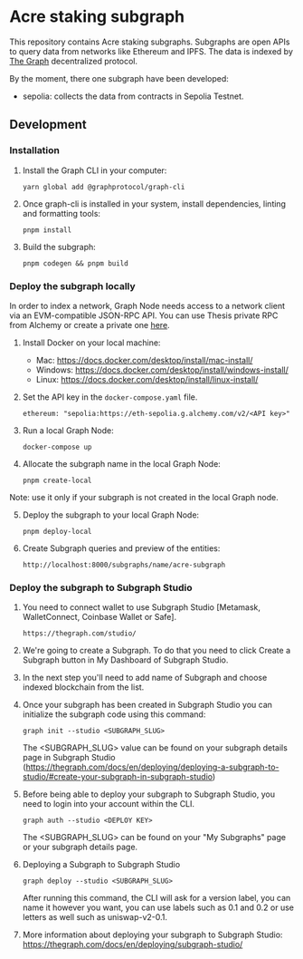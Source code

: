 # Acre staking subgraph

This repository contains Acre staking subgraphs. Subgraphs are open APIs to
query data from networks like Ethereum and IPFS. The data is indexed by [The
Graph](https://thegraph.com/) decentralized protocol.

By the moment, there one subgraph have been developed:

- sepolia: collects the data from contracts in Sepolia Testnet.

## Development

### Installation

1. Install the Graph CLI in your computer:

   ```
   yarn global add @graphprotocol/graph-cli
   ```

2. Once graph-cli is installed in your system, install dependencies, linting and
   formatting tools:

   ```
   pnpm install
   ```

3. Build the subgraph:

   ```
   pnpm codegen && pnpm build
   ```

### Deploy the subgraph locally

In order to index a network, Graph Node needs access to a network client via an
EVM-compatible JSON-RPC API. You can use Thesis private RPC from Alchemy or
create a private one
[here](https://www.alchemy.com/overviews/private-rpc-endpoint).

1. Install Docker on your local machine:

   - Mac: https://docs.docker.com/desktop/install/mac-install/
   - Windows: https://docs.docker.com/desktop/install/windows-install/
   - Linux: https://docs.docker.com/desktop/install/linux-install/

2. Set the API key in the `docker-compose.yaml` file.

   ```
   ethereum: "sepolia:https://eth-sepolia.g.alchemy.com/v2/<API key>"
   ```

3. Run a local Graph Node:

   ```
   docker-compose up
   ```

4. Allocate the subgraph name in the local Graph Node:

   ```
   pnpm create-local
   ```

Note: use it only if your subgraph is not created in the local Graph node.

5. Deploy the subgraph to your local Graph Node:

   ```
   pnpm deploy-local
   ```

6. Create Subgraph queries and preview of the entities:

   ```
   http://localhost:8000/subgraphs/name/acre-subgraph
   ```

### Deploy the subgraph to Subgraph Studio

1. You need to connect wallet to use Subgraph Studio [Metamask, WalletConnect, Coinbase Wallet or Safe].

   ```
   https://thegraph.com/studio/
   ```

2. We're going to create a Subgraph. To do that you need to click Create a Subgraph button in My Dashboard of Subgraph Studio.

3. In the next step you'll need to add name of Subgraph and choose indexed blockchain from the list.

4. Once your subgraph has been created in Subgraph Studio you can initialize the subgraph code using this command:

   ```
   graph init --studio <SUBGRAPH_SLUG>
   ```

   The <SUBGRAPH_SLUG> value can be found on your subgraph details page in Subgraph Studio
   (https://thegraph.com/docs/en/deploying/deploying-a-subgraph-to-studio/#create-your-subgraph-in-subgraph-studio)

5. Before being able to deploy your subgraph to Subgraph Studio, you need to login into your account within the CLI.

   ```
   graph auth --studio <DEPLOY KEY>
   ```

   The <SUBGRAPH_SLUG> can be found on your "My Subgraphs" page or your subgraph details page.

6. Deploying a Subgraph to Subgraph Studio

   ```
   graph deploy --studio <SUBGRAPH_SLUG>
   ```

   After running this command, the CLI will ask for a version label, you can name it however you want, you can use labels such as 0.1 and 0.2 or use letters as well such as uniswap-v2-0.1.

7. More information about deploying your subgraph to Subgraph Studio: https://thegraph.com/docs/en/deploying/subgraph-studio/

